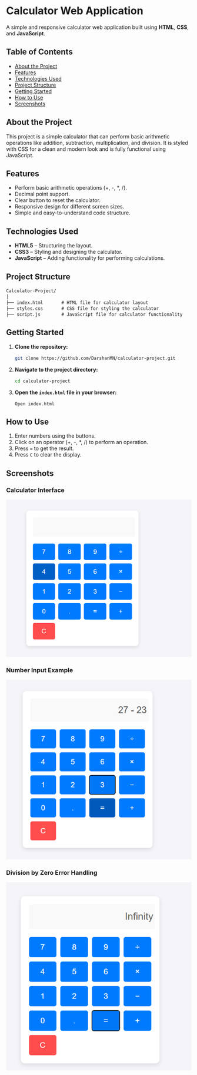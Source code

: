 # Calculator Web Application

A simple and responsive calculator web application built using **HTML**, **CSS**, and **JavaScript**.

## Table of Contents
- [About the Project](#about-the-project)
- [Features](#features)
- [Technologies Used](#technologies-used)
- [Project Structure](#project-structure)
- [Getting Started](#getting-started)
- [How to Use](#how-to-use)
- [Screenshots](#screenshots)


## About the Project
This project is a simple calculator that can perform basic arithmetic operations like addition, subtraction, multiplication, and division. It is styled with CSS for a clean and modern look and is fully functional using JavaScript.

## Features
- Perform basic arithmetic operations (+, -, *, /).
- Decimal point support.
- Clear button to reset the calculator.
- Responsive design for different screen sizes.
- Simple and easy-to-understand code structure.

## Technologies Used
- **HTML5** – Structuring the layout.
- **CSS3** – Styling and designing the calculator.
- **JavaScript** – Adding functionality for performing calculations.

## Project Structure
```
Calculator-Project/
│
├── index.html       # HTML file for calculator layout
├── styles.css       # CSS file for styling the calculator
├── script.js        # JavaScript file for calculator functionality
```

## Getting Started
1. **Clone the repository:**
   ```bash
   git clone https://github.com/DarshanMN/calculator-project.git
   ```
2. **Navigate to the project directory:**
   ```bash
   cd calculator-project
   ```
3. **Open the `index.html` file in your browser:**
   ```
   Open index.html
   ```

## How to Use
1. Enter numbers using the buttons.
2. Click on an operator (+, -, *, /) to perform an operation.
3. Press `=` to get the result.
4. Press `C` to clear the display.

## Screenshots
### Calculator Interface
![Calculator Screenshot](interface.png)

### Number Input Example
![Number Input](number.png)



### Division by Zero Error Handling
![Division by Zero](zero.png)




